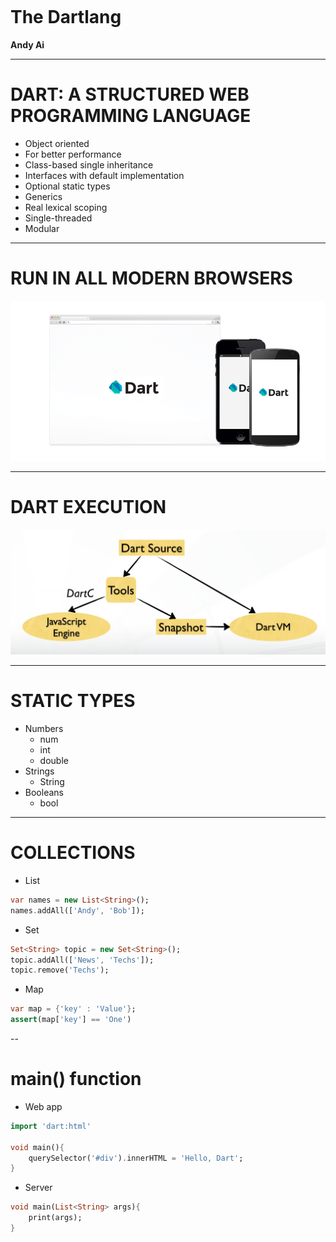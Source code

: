 <h1 style="padding-top:150px" class="text-center">The Dartlang</h1>
<p class="text-center"><strong>Andy Ai</strong></p>

---

# DART: A STRUCTURED WEB PROGRAMMING LANGUAGE

- Object oriented
- For better performance
- Class-based single inheritance
- Interfaces with default implementation
- Optional static types
- Generics
- Real lexical scoping
- Single-threaded
- Modular

---

# RUN IN ALL MODERN BROWSERS

![](images/temp-code-example.png)

---

# DART EXECUTION

![](images/dart-execution.png)

---

# STATIC TYPES

- Numbers
  - num
  - int
  - double
- Strings
  - String
- Booleans
  - bool

---

# COLLECTIONS

- List

```dart
var names = new List<String>();
names.addAll(['Andy', 'Bob']);
```

- Set
```dart
Set<String> topic = new Set<String>();
topic.addAll(['News', 'Techs']);
topic.remove('Techs');
```

- Map
```dart
var map = {'key' : 'Value'};
assert(map['key'] == 'One')
```

--

# main() function

- Web app

```dart
import 'dart:html'

void main(){
	querySelector('#div').innerHTML = 'Hello, Dart';
}
```

- Server

```dart
void main(List<String> args){
	print(args);
}
```